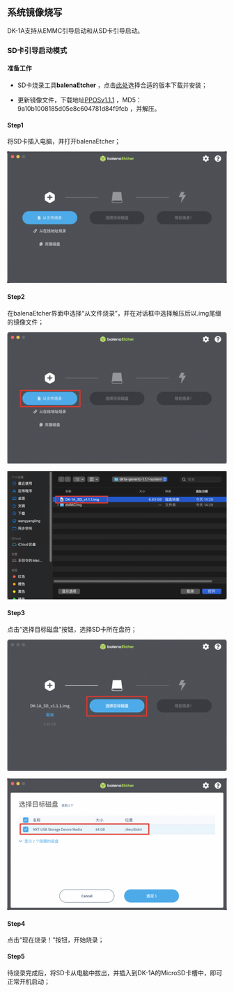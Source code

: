 ## 系统镜像烧写

DK-1A支持从EMMC引导启动和从SD卡引导启动。

### SD卡引导启动模式

#### 准备工作

- SD卡烧录工具**balenaEtcher** ，点击[此处](https://etcher.balena.io/#download-etcher)选择合适的版本下载并安装；

- 更新镜像文件，下载地址[PPOSv1.1.1](https://pp-os.bj.bcebos.com/vs680/system/dk1a-generic-1.1.1-system.zip) ，MD5：9a10b1008185d05e8c604781d84f9fcb ，并解压。

#### Step1

将SD卡插入电脑，并打开balenaEtcher；

![balenaEtcher_主界面](./images/balenaEtcher_主界面.png)

#### Step2

在balenaEtcher界面中选择“从文件烧录”，并在对话框中选择解压后以.img尾缀的镜像文件；

![balenaEtcher_选择镜像](./images/balenaEtcher_选择镜像.png)

![balenaEtcher_选择镜像_2](./images/balenaEtcher_选择镜像_2.png)

#### Step3

点击“选择目标磁盘”按钮，选择SD卡所在盘符；

![balenaEtcher_选择目标磁盘](./images/balenaEtcher_选择目标磁盘.png)

![balenaEtcher_选择目标磁盘_2](./images/balenaEtcher_选择目标磁盘_2.png)

#### Step4

点击“现在烧录！”按钮，开始烧录；

#### Step5

待烧录完成后，将SD卡从电脑中拔出，并插入到DK-1A的MicroSD卡槽中，即可正常开机启动；
